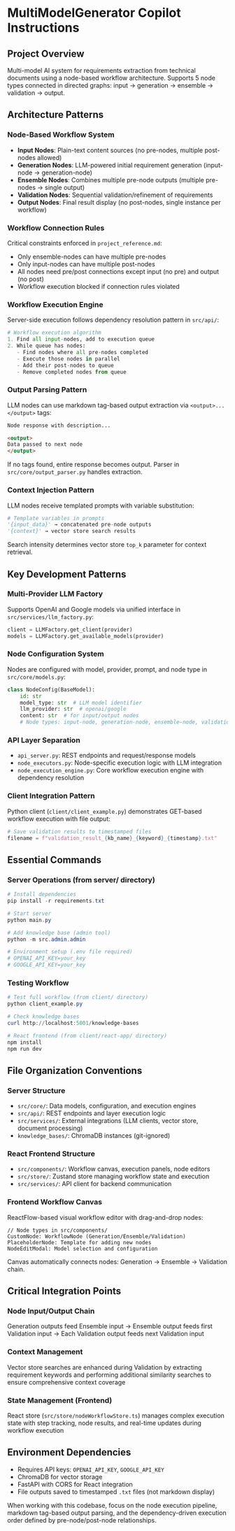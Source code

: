 # MultiModelGenerator Copilot Instructions

## Project Overview
Multi-model AI system for requirements extraction from technical documents using a node-based workflow architecture. Supports 5 node types connected in directed graphs: input → generation → ensemble → validation → output.

## Architecture Patterns

### Node-Based Workflow System
- **Input Nodes**: Plain-text content sources (no pre-nodes, multiple post-nodes allowed)
- **Generation Nodes**: LLM-powered initial requirement generation (input-node → generation-node)
- **Ensemble Nodes**: Combines multiple pre-node outputs (multiple pre-nodes → single output)
- **Validation Nodes**: Sequential validation/refinement of requirements
- **Output Nodes**: Final result display (no post-nodes, single instance per workflow)

### Workflow Connection Rules
Critical constraints enforced in `project_reference.md`:
- Only ensemble-nodes can have multiple pre-nodes
- Only input-nodes can have multiple post-nodes  
- All nodes need pre/post connections except input (no pre) and output (no post)
- Workflow execution blocked if connection rules violated

### Workflow Execution Engine
Server-side execution follows dependency resolution pattern in `src/api/`:
```python
# Workflow execution algorithm
1. Find all input-nodes, add to execution queue
2. While queue has nodes:
   - Find nodes where all pre-nodes completed
   - Execute those nodes in parallel
   - Add their post-nodes to queue
   - Remove completed nodes from queue
```

### Output Parsing Pattern
LLM nodes can use markdown tag-based output extraction via `<output>...</output>` tags:
```markdown
Node response with description...

<output>
Data passed to next node
</output>
```
If no tags found, entire response becomes output. Parser in `src/core/output_parser.py` handles extraction.

### Context Injection Pattern
LLM nodes receive templated prompts with variable substitution:
```python
# Template variables in prompts
'{input_data}' → concatenated pre-node outputs
'{context}' → vector store search results  
```
Search intensity determines vector store `top_k` parameter for context retrieval.

## Key Development Patterns

### Multi-Provider LLM Factory
Supports OpenAI and Google models via unified interface in `src/services/llm_factory.py`:
```python
client = LLMFactory.get_client(provider)
models = LLMFactory.get_available_models(provider)
```

### Node Configuration System
Nodes are configured with model, provider, prompt, and node type in `src/core/models.py`:
```python
class NodeConfig(BaseModel):
    id: str
    model_type: str  # LLM model identifier
    llm_provider: str  # openai/google
    content: str  # for input/output nodes
    # Node types: input-node, generation-node, ensemble-node, validation-node, output-node
```

### API Layer Separation
- `api_server.py`: REST endpoints and request/response models
- `node_executors.py`: Node-specific execution logic with LLM integration
- `node_execution_engine.py`: Core workflow execution engine with dependency resolution

### Client Integration Pattern
Python client (`client/client_example.py`) demonstrates GET-based workflow execution with file output:
```python
# Save validation results to timestamped files
filename = f"validation_result_{kb_name}_{keyword}_{timestamp}.txt"
```

## Essential Commands

### Server Operations (from server/ directory)
```powershell
# Install dependencies
pip install -r requirements.txt

# Start server
python main.py

# Add knowledge base (admin tool)
python -m src.admin.admin

# Environment setup (.env file required)
# OPENAI_API_KEY=your_key
# GOOGLE_API_KEY=your_key
```



### Testing Workflow
```powershell
# Test full workflow (from client/ directory)  
python client_example.py

# Check knowledge bases
curl http://localhost:5001/knowledge-bases

# React frontend (from client/react-app/ directory)
npm install
npm run dev
```

## File Organization Conventions

### Server Structure
- `src/core/`: Data models, configuration, and execution engines
- `src/api/`: REST endpoints and layer execution logic
- `src/services/`: External integrations (LLM clients, vector store, document processing)
- `knowledge_bases/`: ChromaDB instances (git-ignored)

### React Frontend Structure  
- `src/components/`: Workflow canvas, execution panels, node editors
- `src/store/`: Zustand store managing workflow state and execution
- `src/services/`: API client for backend communication

### Frontend Workflow Canvas
ReactFlow-based visual workflow editor with drag-and-drop nodes:
```tsx
// Node types in src/components/
CustomNode: WorkflowNode (Generation/Ensemble/Validation)
PlaceholderNode: Template for adding new nodes
NodeEditModal: Model selection and configuration
```
Canvas automatically connects nodes: Generation → Ensemble → Validation chain.

## Critical Integration Points

### Node Input/Output Chain
Generation outputs feed Ensemble input → Ensemble output feeds first Validation input → Each Validation output feeds next Validation input

### Context Management
Vector store searches are enhanced during Validation by extracting requirement keywords and performing additional similarity searches to ensure comprehensive context coverage

### State Management (Frontend)
React store (`src/store/nodeWorkflowStore.ts`) manages complex execution state with step tracking, node results, and real-time updates during workflow execution

## Environment Dependencies
- Requires API keys: `OPENAI_API_KEY`, `GOOGLE_API_KEY`
- ChromaDB for vector storage
- FastAPI with CORS for React integration
- File outputs saved to timestamped `.txt` files (not markdown display)

When working with this codebase, focus on the node execution pipeline, markdown tag-based output parsing, and the dependency-driven execution order defined by pre-node/post-node relationships.
